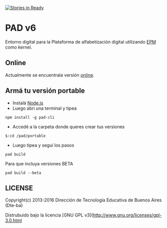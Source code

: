 [![Stories in Ready](https://badge.waffle.io/Dte-ba/pad.png?label=ready&title=Ready)](https://waffle.io/Dte-ba/pad)
# PAD v6

Entorno digital para la Plataforma de alfabetización digital utilizando [EPM](https://github.com/Dte-ba/epm) como kernel.

## Online

Actualmente se encuentrala versión [online](http://pad.nticx.net/).

## Armá tu versión portable

- Instalá [Node.js](https://nodejs.org/)
- Luego abri una terminal y tipea

```
npm install -g pad-cli
```

- Accedé a la carpeta donde queres crear tus versiones

```
$:cd /pad/portable
```

- Luego tipea y seguí los pasos

```
pad build
```

Para que incluya versiones BETA

```
pad build --beta
```

## LICENSE

Copyright(c) 2013-2016 Dirección de Tecnología Educativa de Buenos Aires (Dte-ba)

Distrubuido bajo la licencia [GNU GPL v3](http://www.gnu.org/licenses/gpl-3.0.html